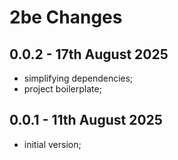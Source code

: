 # **2be** Changes

## 0.0.2 - 17th August 2025

* simplifying dependencies;
* project boilerplate;


## 0.0.1 - 11th August 2025

* initial version;



<!-- ########################### end of file ########################### -->


